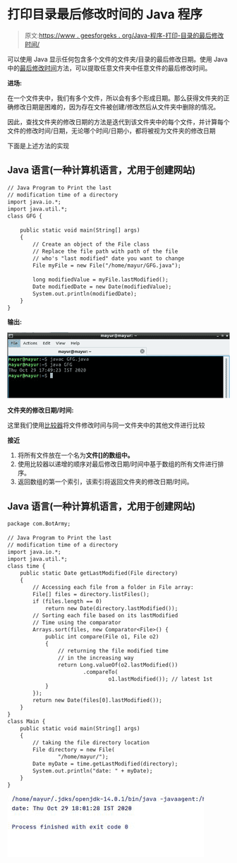 # 打印目录最后修改时间的 Java 程序

> 原文:[https://www . geesforgeks . org/Java-程序-打印-目录的最后修改时间/](https://www.geeksforgeeks.org/java-program-to-print-the-last-modification-time-of-a-directory/)

可以使用 Java 显示任何包含多个文件的文件夹/目录的最后修改日期。使用 Java 中的[最后修改时间](https://www.geeksforgeeks.org/file-lastmodified-method-in-java-with-examples/)方法，可以提取任意文件夹中任意文件的最后修改时间。

**进场:**

在一个文件夹中，我们有多个文件，所以会有多个形成日期。那么获得文件夹的正确修改日期是困难的，因为存在文件被创建/修改然后从文件夹中删除的情况。

因此，查找文件夹的修改日期的方法是迭代到该文件夹中的每个文件，并计算每个文件的修改时间/日期，无论哪个时间/日期小，都将被视为文件夹的修改日期

下面是上述方法的实现

## Java 语言(一种计算机语言，尤用于创建网站)

```
// Java Program to Print the last
// modification time of a directory
import java.io.*;
import java.util.*;
class GFG {

    public static void main(String[] args)
    {
        // Create an object of the File class
        // Replace the file path with path of the file
        // who's "last modified" date you want to change
        File myFile = new File("/home/mayur/GFG.java");

        long modifiedValue = myFile.lastModified();
        Date modifiedDate = new Date(modifiedValue);
        System.out.println(modifiedDate);
    }
}
```

**输出:**

![](img/5c6f7afa08a19a9950e9c98abccfca4c.png)

**文件夹的修改日期/时间:**

这里我们使用[比较器](https://www.geeksforgeeks.org/comparable-vs-comparator-in-java/)将文件修改时间与同一文件夹中的其他文件进行比较

**接近**

1.  将所有文件放在一个名为**文件[]的数组中。**
2.  使用比较器以递增的顺序对最后修改日期/时间中基于数组的所有文件进行排序。
3.  返回数组的第一个索引，该索引将返回文件夹的修改日期/时间。

## Java 语言(一种计算机语言，尤用于创建网站)

```
package com.BotArmy;

// Java Program to Print the last
// modification time of a directory
import java.io.*;
import java.util.*;
class time {
    public static Date getLastModified(File directory)
    {
        // Accessing each file from a folder in File array:
        File[] files = directory.listFiles();
        if (files.length == 0)
            return new Date(directory.lastModified());
        // Sorting each file based on its lastModified
        // Time using the comparator
        Arrays.sort(files, new Comparator<File>() {
            public int compare(File o1, File o2)
            {
                // returning the file modified time
                // in the increasing way
                return Long.valueOf(o2.lastModified())
                        .compareTo(
                                o1.lastModified()); // latest 1st
            }
        });
        return new Date(files[0].lastModified());
    }
}
class Main {
    public static void main(String[] args)
    {
        // taking the file directory location
        File directory = new File(
                "/home/mayur/");
        Date myDate = time.getLastModified(directory);
        System.out.println("date: " + myDate);
    }
}
```

![](img/8a85c41e68496b1ddfc5196fa01f9976.png)